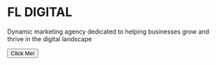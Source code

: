 # FL DIGITAL

Dynamic marketing agency dedicated to helping businesses grow and thrive in the digital landscape

<button>Click Me!</button>
